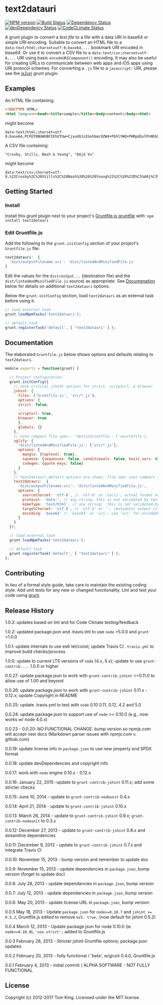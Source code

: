 # text2datauri

[![NPM version][npm-image]][npm-url] [![Build Status][build-image]][build-url]
[![Dependency Status][dep-image]][dep-url] [![devDependency Status][devDep-image]][devDep-url]
[![CodeCLimate Status][codeClimate-image]][codeClimate-url]

A grunt plugin to convert a _text_ _file_ to a file with a data URI in base64
or simple URI encoding. Suitable to convert an HTML file to a `data:text/html;charset=utf-8;base64,...`
bookmark URI encoded in _base64_. Or use it to convert a CSV file to a
`data:text/csv;charset=utf-8,...` URI using basic `encodeURIComponent()` encoding.
It may also be useful for creating URLs to communicate between web apps and iOS
apps using URI protocol schemes. For converting a `.js` file to a `javascript:`
URI, please see the [js2uri] grunt plugin.

## Examples

An HTML file containing:

```html
<!DOCTYPE HTML>
<html lang=en><head><title>sample</title><body>content</body><html>
```

might become

```url
data:text/html;charset=utf-8;base64,PCFET0NUWVBFIEhUTUw+CjxodG1sIGxhbmc9ZW4+PGhlYWQ+PHRpdGxlPnNhbXBsZTwvdGl0bGU+PGJvZHk+Y29udGVudDwvYm9keT48aHRtbD4=
```

A CSV file containing:

```csv
"Crosby, Stills, Nash & Young", "Déjà Vu"
```

might become

```url
data:text/csv;charset=utf-8,%22Crosby%2C%20Stills%2C%20Nash%20%26%20Young%22%2C%20%22D%C3%A9j%C3%A0%20Vu%22
```

## Getting Started

### Install

Install this grunt plugin next to your project's [Gruntfile.js gruntfile][getting-started]
with: `npm install text2datauri`

### Edit Gruntfile.js

Add the following to the `grunt.initConfig` section of your project's `Gruntfile.js`
file:

```javascript
text2datauri:  {
  'dist/outputFilename.uri': 'dist/lintedAndMinifiedFile.js'
}
```

Edit the  values for the `dist/output...` (destination file) and the `dist/lintedAndMinifiedFile.js`
source) as appropriate. See [Documenation](#documentation) below for details on
additional `text2datauri` options.

Below the `grunt.initConfig` section, load `text2datauri` as an external task
before using it.

```javascript
// load external task
grunt.loadNpmTasks('text2datauri');

// default task
grunt.registerTask('default', [ "text2datauri" ] );
```

## Documentation

The elaborated `Gruntfile.js` below shows options and defaults relating to `text2datauri`.

```javascript
module.exports = function(grunt) {

  // Project configuration.
  grunt.initConfig({
    // note critical jshint options for strict, scripturl, & browser
    jshint: {
      files: ['Gruntfile.js', 'src/*.js'],
      options: {
      strict: false,
      ...
      scripturl: true,
      browser: true
      },
      globals: {}
    },
    // note compact file spec-- 'destinationfile': ['sourcefile'],
    uglify: {
      'dist/lintedAndMinifiedFile.js': ['src/*.js'],
      options: {
        mangle: {toplevel: true},
        squeeze: {sequences: false, conditionals: false, hoist_vars: true},
        codegen: {quote_keys: false}
      }
    },
    // text2datauri default options are shown, file spec uses compact form
    text2datauri:  {
      'dist/outputFilename.uri': 'dist/lintedAndMinifiedFile.js',
      options: {
        sourceCharset: 'utf-8', // 'utf-8' or 'ascii'; actual format not validated
        protocol: 'data:', // any string; this is not validated by text2datauri
        mimeType: 'text/html', // any string;  this is not validated by text2datauri
        targetCharset: 'utf-8', // 'utf-8' or ''; (metadata) output is always utf-8
        encoding: 'base64' // 'base64' or 'uri'; use 'uri' for encodeURIComponent()
      }
    }
  });

  // load external task
  grunt.loadNpmTasks('text2datauri');

  // default task
  grunt.registerTask('default', [ "text2datauri" ] );
};
```

## Contributing

In lieu of a formal style guide, take care to maintain the existing coding style.
Add unit tests for any new or changed functionality. Lint and test your code
using [grunt].

## Release History

1.0.3: updates based on lint and for Code Climate testing/feedback

1.0.2: updated package.json and .travis.tml to use `node` >5.0.0 and `grunt` >1.0.0

1.0.1: update internals to use es6 let/const; update Travis CI `.travis.yml` to
improve build checks/process

1.0.0: update to current LTS versions of `node` (4.x, 5.x); update to use `grunt-contrib-...`
1.0.0 or higher

0.0.27: update package.json to work with `grunt-contrib-jshint` >=0.11.0 to allow
use of 1.00 and beyond

0.0.26: update package.json to work with `grunt-contrib-jshint` 0.11.x - 0.12.x;
update Copyright in README

0.0.25: update .travis.yml to test with `node` 0.10 0.11, 0.12, 4.2 and 5.0

0.0.24: update package.json to support use of `node` >= 0.10.0 (e.g., now works
w/ node 4.0.x)

0.0.23 - 0.0.20: NO FUNCTIONAL CHANGE. bump version so npmjs.com will accept new
docs (Markdown parser issues with npmjs.com v. github.com)

0.0.19: update license info in `package.json` to use new property and SPDX format

0.0.18: update devDependencies and copyright info

0.0.17: work with `node` engine 0.10.x - 0.12.x

0.0.16: January 22, 2015 -update to `grunt-contrib-jshint` 0.11.x; add some stricter
checks

0.0.15: June 10, 2014 - update to `grunt-contrib-nodeunit` 0.4.x

0.0.14: April 21, 2014 - update to `grunt-contrib-jshint` 0.10.x

0.0.13: March 26, 2014 - update to `grunt-contrib-jshint` 0.9.x; `grunt-contrib-nodeunit`
to 0.3.x

0.0.12: December 27, 2013 - update to `grunt-contrib-jshint` 0.8.x and streamline
dependencies

0.0.11: December 9, 2013 - update to `grunt-contrib-jshint` 0.7.x and integrate
Travis CI

0.0.10: November 15, 2013 - bump version and remember to update doc

0.0.9: November 15, 2013 - update dependancies in `package.json`, bump version
(forget to update doc)

0.0.8: July 28, 2013 - update dependancies in `package.json`, bump version

0.0.7: July 12, 2013 - update dependancies in `package.json`, bump version

0.0.6: May 20, 2013 - update license URL in `package.json`, bump version

0.0.5 May 18, 2013 - Update `package.json` for `node>=0.10.7` and `jshint >= 0.5.2`,
Gruntfile.js edited to remove `es5: true,` (now default for jshint 0.5.2)

0.0.4 March 12, 2013 - Update package.json for node 0.10.0 (ie `node>=0.10.0`),
`'use strict';` added to Gruntfile.js

0.0.3 February 28, 2013 - Stricter jshint Gruntfile options; package.json updates

0.0.2 February 20, 2013 - fully functional / 'beta', w/grunt 0.4.0, Gruntfile.js

0.0.1 February 4, 2013 - initial commit / ALPHA SOFTWARE - NOT FULLY FUNCTIONAL

## License

Copyright (c) 2012-2017 Tom King.
Licensed under the MIT license.

<!-- reference URLs -->

[build-image]: https://secure.travis-ci.org/mobilemind/text2datauri.svg?branch=master

[build-url]: https://travis-ci.org/mobilemind/text2datauri

[npm-image]: https://img.shields.io/npm/v/text2datauri.svg

[npm-url]: https://www.npmjs.com/package/text2datauri

[dep-image]: https://david-dm.org/mobilemind/text2datauri.svg

[dep-url]: https://david-dm.org/mobilemind/text2datauri

[devDep-image]: https://img.shields.io/david/dev/mobilemind/text2datauri.svg

[devDep-url]: https://david-dm.org/mobilemind/text2datauri#info=devDependencies

[codeClimate-image]: https://codeclimate.com/github/mobilemind/text2datauri/badges/gpa.svg

[codeClimate-url]: https://codeclimate.com/github/mobilemind/text2datauri

[grunt]: http://gruntjs.com/

[getting-started]: http://gruntjs.com/getting-started

[js2uri]: http://npmjs.org/package/js2uri
